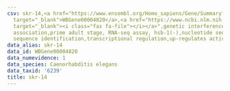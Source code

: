 ```yaml
---
csv: skr-14,<a href="https://www.ensembl.org/Homo_sapiens/Gene/Summary?db=core;g=WBGene00004820"
  target="_blank">WBGene00004820</a>,<a href="https://www.ncbi.nlm.nih.gov/pubmed/30894454"
  target="_blank"><i class="fas fa-file"></i></a>",genetic interference,functional
  association,prime adult stage, RNA-seq assay, hsb-1(-),nucleotide sequence identification,nucleotide
  sequence identification,transcriptional regulation,up-regulates activity
data_alias: skr-14
data_id: WBGene00004820
data_numevidence: 1
data_species: Caenorhabditis elegans
data_taxid: '6239'
title: skr-14
---
```

